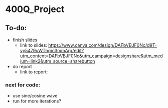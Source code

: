 # 400Q_Project

## To-do:
- finish slides
  - link to slides: https://www.canva.com/design/DAFbVBJF0Nc/d9T-vy5479uWThqm3mmArg/edit?utm_content=DAFbVBJF0Nc&utm_campaign=designshare&utm_medium=link2&utm_source=sharebutton
- do report
  - link to report: 

### next for code:
- use sine/cosine wave
- run for more iterations?
